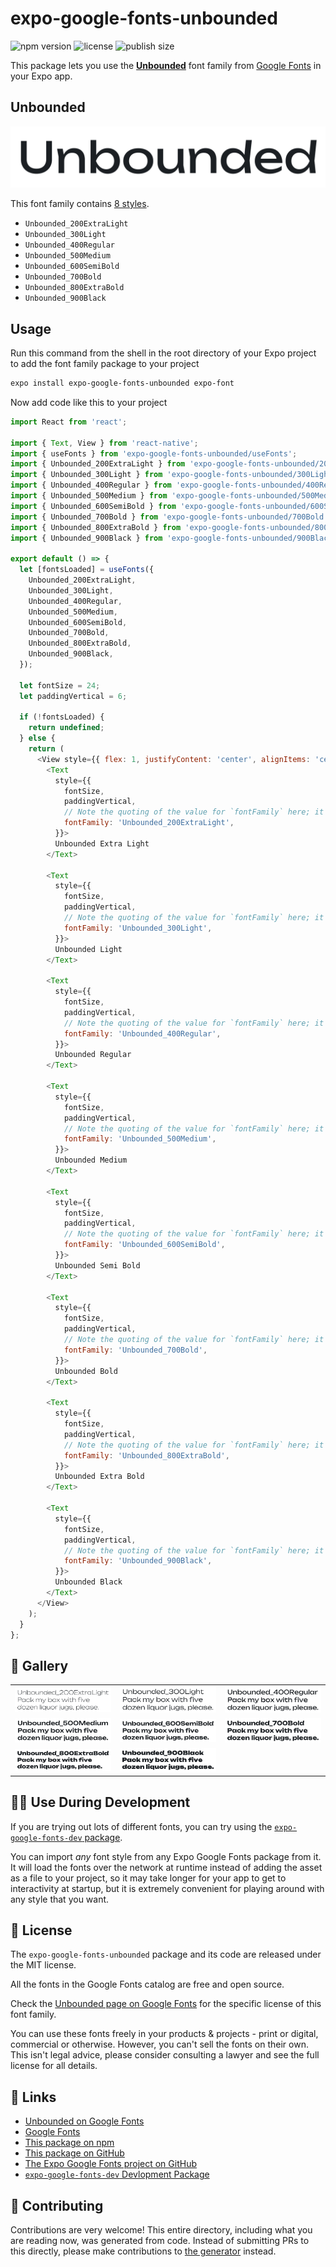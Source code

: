 # expo-google-fonts-unbounded

![npm version](https://flat.badgen.net/npm/v/expo-google-fonts-unbounded)
![license](https://flat.badgen.net/github/license/expo/google-fonts)
![publish size](https://flat.badgen.net/packagephobia/install/expo-google-fonts-unbounded)

This package lets you use the [**Unbounded**](https://fonts.google.com/specimen/Unbounded) font family from [Google Fonts](https://fonts.google.com/) in your Expo app.

## Unbounded

![Unbounded](./font-family.png)

This font family contains [8 styles](#-gallery).

- `Unbounded_200ExtraLight`
- `Unbounded_300Light`
- `Unbounded_400Regular`
- `Unbounded_500Medium`
- `Unbounded_600SemiBold`
- `Unbounded_700Bold`
- `Unbounded_800ExtraBold`
- `Unbounded_900Black`

## Usage

Run this command from the shell in the root directory of your Expo project to add the font family package to your project
```sh
expo install expo-google-fonts-unbounded expo-font
```

Now add code like this to your project
```js
import React from 'react';

import { Text, View } from 'react-native';
import { useFonts } from 'expo-google-fonts-unbounded/useFonts';
import { Unbounded_200ExtraLight } from 'expo-google-fonts-unbounded/200ExtraLight';
import { Unbounded_300Light } from 'expo-google-fonts-unbounded/300Light';
import { Unbounded_400Regular } from 'expo-google-fonts-unbounded/400Regular';
import { Unbounded_500Medium } from 'expo-google-fonts-unbounded/500Medium';
import { Unbounded_600SemiBold } from 'expo-google-fonts-unbounded/600SemiBold';
import { Unbounded_700Bold } from 'expo-google-fonts-unbounded/700Bold';
import { Unbounded_800ExtraBold } from 'expo-google-fonts-unbounded/800ExtraBold';
import { Unbounded_900Black } from 'expo-google-fonts-unbounded/900Black';

export default () => {
  let [fontsLoaded] = useFonts({
    Unbounded_200ExtraLight,
    Unbounded_300Light,
    Unbounded_400Regular,
    Unbounded_500Medium,
    Unbounded_600SemiBold,
    Unbounded_700Bold,
    Unbounded_800ExtraBold,
    Unbounded_900Black,
  });

  let fontSize = 24;
  let paddingVertical = 6;

  if (!fontsLoaded) {
    return undefined;
  } else {
    return (
      <View style={{ flex: 1, justifyContent: 'center', alignItems: 'center' }}>
        <Text
          style={{
            fontSize,
            paddingVertical,
            // Note the quoting of the value for `fontFamily` here; it expects a string!
            fontFamily: 'Unbounded_200ExtraLight',
          }}>
          Unbounded Extra Light
        </Text>

        <Text
          style={{
            fontSize,
            paddingVertical,
            // Note the quoting of the value for `fontFamily` here; it expects a string!
            fontFamily: 'Unbounded_300Light',
          }}>
          Unbounded Light
        </Text>

        <Text
          style={{
            fontSize,
            paddingVertical,
            // Note the quoting of the value for `fontFamily` here; it expects a string!
            fontFamily: 'Unbounded_400Regular',
          }}>
          Unbounded Regular
        </Text>

        <Text
          style={{
            fontSize,
            paddingVertical,
            // Note the quoting of the value for `fontFamily` here; it expects a string!
            fontFamily: 'Unbounded_500Medium',
          }}>
          Unbounded Medium
        </Text>

        <Text
          style={{
            fontSize,
            paddingVertical,
            // Note the quoting of the value for `fontFamily` here; it expects a string!
            fontFamily: 'Unbounded_600SemiBold',
          }}>
          Unbounded Semi Bold
        </Text>

        <Text
          style={{
            fontSize,
            paddingVertical,
            // Note the quoting of the value for `fontFamily` here; it expects a string!
            fontFamily: 'Unbounded_700Bold',
          }}>
          Unbounded Bold
        </Text>

        <Text
          style={{
            fontSize,
            paddingVertical,
            // Note the quoting of the value for `fontFamily` here; it expects a string!
            fontFamily: 'Unbounded_800ExtraBold',
          }}>
          Unbounded Extra Bold
        </Text>

        <Text
          style={{
            fontSize,
            paddingVertical,
            // Note the quoting of the value for `fontFamily` here; it expects a string!
            fontFamily: 'Unbounded_900Black',
          }}>
          Unbounded Black
        </Text>
      </View>
    );
  }
};

```

## 🔡 Gallery


||||
|-|-|-|
|![Unbounded_200ExtraLight](.//200ExtraLight/Unbounded_200ExtraLight.ttf.png)|![Unbounded_300Light](.//300Light/Unbounded_300Light.ttf.png)|![Unbounded_400Regular](.//400Regular/Unbounded_400Regular.ttf.png)||
|![Unbounded_500Medium](.//500Medium/Unbounded_500Medium.ttf.png)|![Unbounded_600SemiBold](.//600SemiBold/Unbounded_600SemiBold.ttf.png)|![Unbounded_700Bold](.//700Bold/Unbounded_700Bold.ttf.png)||
|![Unbounded_800ExtraBold](.//800ExtraBold/Unbounded_800ExtraBold.ttf.png)|![Unbounded_900Black](.//900Black/Unbounded_900Black.ttf.png)|||


## 👩‍💻 Use During Development

If you are trying out lots of different fonts, you can try using the [`expo-google-fonts-dev` package](https://github.com/freeboub/google-fonts/tree/master/font-packages/dev#readme).

You can import *any* font style from any Expo Google Fonts package from it. It will load the fonts
over the network at runtime instead of adding the asset as a file to your project, so it may take longer
for your app to get to interactivity at startup, but it is extremely convenient
for playing around with any style that you want.

## 📖 License

The `expo-google-fonts-unbounded` package and its code are released under the MIT license.

All the fonts in the Google Fonts catalog are free and open source.

Check the [Unbounded page on Google Fonts](https://fonts.google.com/specimen/Unbounded) for the specific license of this font family.

You can use these fonts freely in your products & projects - print or digital, commercial or otherwise. However, you can't sell the fonts on their own. This isn't legal advice, please consider consulting a lawyer and see the full license for all details.

## 🔗 Links

- [Unbounded on Google Fonts](https://fonts.google.com/specimen/Unbounded)
- [Google Fonts](https://fonts.google.com/)
- [This package on npm](https://www.npmjs.com/package/expo-google-fonts-unbounded)
- [This package on GitHub](https://github.com/freeboub/google-fonts/tree/master/font-packages/unbounded)
- [The Expo Google Fonts project on GitHub](https://github.com/freeboub/google-fonts)
- [`expo-google-fonts-dev` Devlopment Package](https://github.com/freeboub/google-fonts/tree/master/font-packages/dev)

## 🤝 Contributing

Contributions are very welcome! This entire directory, including what you are reading now, was generated from code. Instead of submitting PRs to this directly, please make contributions to [the generator](https://github.com/freeboub/google-fonts/tree/master/packages/generator) instead.
